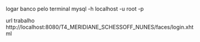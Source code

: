 logar banco pelo terminal
mysql -h localhost -u root -p

url trabalho
http://localhost:8080/T4_MERIDIANE_SCHESSOFF_NUNES/faces/login.xhtml
